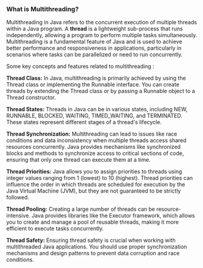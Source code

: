 <h3>What is Multithreading?</h3>
Multithreading in Java refers to the concurrent execution of multiple threads within a Java program. A <b>thread</b>  is a lightweight sub-process that runs independently, allowing a program to perform multiple tasks simultaneously. Multithreading is a fundamental feature of Java and is used to achieve better performance and responsiveness in applications, particularly in scenarios where tasks can be parallelized or need to run concurrently.

Some key concepts and features related to multithreading :

<b>Thread Class:</b> In Java, multithreading is primarily achieved by using the Thread class or implementing the Runnable interface. You can create threads by extending the Thread class or by passing a Runnable object to a Thread constructor.

<b>Thread States:</b> Threads in Java can be in various states, including NEW, RUNNABLE, BLOCKED, WAITING, TIMED_WAITING, and TERMINATED. These states represent different stages of a thread's lifecycle.

<b>Thread Synchronization:</b> Multithreading can lead to issues like race conditions and data inconsistency when multiple threads access shared resources concurrently. Java provides mechanisms like synchronized blocks and methods to synchronize access to critical sections of code, ensuring that only one thread can execute them at a time.

<b>Thread Priorities:</b> Java allows you to assign priorities to threads using integer values ranging from 1 (lowest) to 10 (highest). Thread priorities can influence the order in which threads are scheduled for execution by the Java Virtual Machine (JVM), but they are not guaranteed to be strictly followed.

<b>Thread Pooling:</b> Creating a large number of threads can be resource-intensive. Java provides libraries like the Executor framework, which allows you to create and manage a pool of reusable threads, making it more efficient to execute tasks concurrently.

<b>Thread Safety:</b> Ensuring thread safety is crucial when working with multithreaded Java applications. You should use proper synchronization mechanisms and design patterns to prevent data corruption and race conditions.
